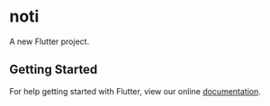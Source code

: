 # noti

A new Flutter project.

## Getting Started

For help getting started with Flutter, view our online
[documentation](https://flutter.io/).
